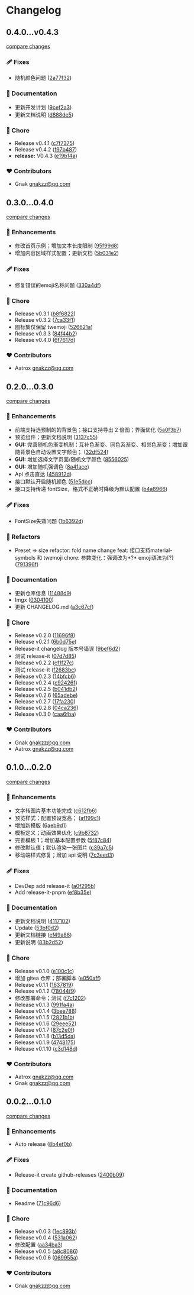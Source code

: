 # Changelog


## 0.4.0...v0.4.3

[compare changes](https://github.com/aatrooox/imgx/compare/0.4.0...v0.4.3)

### 🩹 Fixes

- 随机颜色问题 ([2a77f32](https://github.com/aatrooox/imgx/commit/2a77f32))

### 📖 Documentation

- 更新开发计划 ([9cef2a3](https://github.com/aatrooox/imgx/commit/9cef2a3))
- 更新文档说明 ([d888de5](https://github.com/aatrooox/imgx/commit/d888de5))

### 🏡 Chore

- Release v0.4.1 ([c7f7375](https://github.com/aatrooox/imgx/commit/c7f7375))
- Release v0.4.2 ([f97b487](https://github.com/aatrooox/imgx/commit/f97b487))
- **release:** V0.4.3 ([e19b14a](https://github.com/aatrooox/imgx/commit/e19b14a))

### ❤️ Contributors

- Gnak <gnakzz@qq.com>

## 0.3.0...0.4.0

[compare changes](https://github.com/aatrooox/imgx/compare/0.3.0...0.4.0)

### 🚀 Enhancements

- 修改首页示例；增加文本长度限制 ([95f99d8](https://github.com/aatrooox/imgx/commit/95f99d8))
- 增加内容区域样式配置；更新文档 ([5b031e2](https://github.com/aatrooox/imgx/commit/5b031e2))

### 🩹 Fixes

- 修复错误的emoji名称问题 ([330a4df](https://github.com/aatrooox/imgx/commit/330a4df))

### 🏡 Chore

- Release v0.3.1 ([b8f6822](https://github.com/aatrooox/imgx/commit/b8f6822))
- Release v0.3.2 ([7ca33f1](https://github.com/aatrooox/imgx/commit/7ca33f1))
- 图标集仅保留 twemoji ([526621a](https://github.com/aatrooox/imgx/commit/526621a))
- Release v0.3.3 ([84f44b2](https://github.com/aatrooox/imgx/commit/84f44b2))
- Release v0.4.0 ([6f7617d](https://github.com/aatrooox/imgx/commit/6f7617d))

### ❤️ Contributors

- Aatrox <gnakzz@qq.com>

## 0.2.0...0.3.0

[compare changes](https://github.com/aatrooox/imgx/compare/0.2.0...0.3.0)

### 🚀 Enhancements

- 前端支持选预制的的背景色；接口支持导出 2 倍图；界面优化 ([5a0f3b7](https://github.com/aatrooox/imgx/commit/5a0f3b7))
- 预览组件；更新文档说明 ([3137c55](https://github.com/aatrooox/imgx/commit/3137c55))
- **GUI:** 完善随机色渐变机制：互补色渐变、同色系渐变、相邻色渐变；增加跟随背景色自动设置文字颜色； ([32df524](https://github.com/aatrooox/imgx/commit/32df524))
- **GUI:** 增加选择文字页面/随机文字颜色 ([8556025](https://github.com/aatrooox/imgx/commit/8556025))
- **GUI:** 增加随机强调色 ([8a41ace](https://github.com/aatrooox/imgx/commit/8a41ace))
- Api 点击直达 ([458912d](https://github.com/aatrooox/imgx/commit/458912d))
- 接口默认开启随机颜色 ([51e5dcc](https://github.com/aatrooox/imgx/commit/51e5dcc))
- 接口支持传递 fontSize，格式不正确时降级为默认配置 ([b4a8966](https://github.com/aatrooox/imgx/commit/b4a8966))

### 🩹 Fixes

- FontSize失效问题 ([1b6392d](https://github.com/aatrooox/imgx/commit/1b6392d))

### 💅 Refactors

- Preset => size refactor: fold name change feat: 接口支持material-symbols 和 twemoji chore: 参数变化：强调改为*?*  emoji语法为[?] ([791396f](https://github.com/aatrooox/imgx/commit/791396f))

### 📖 Documentation

- 更新仓库信息 ([11488d9](https://github.com/aatrooox/imgx/commit/11488d9))
- Imgx ([0304100](https://github.com/aatrooox/imgx/commit/0304100))
- 更新 CHANGELOG.md ([a3c67cf](https://github.com/aatrooox/imgx/commit/a3c67cf))

### 🏡 Chore

- Release v0.2.0 ([11696f8](https://github.com/aatrooox/imgx/commit/11696f8))
- Release v0.2.1 ([6b0d75e](https://github.com/aatrooox/imgx/commit/6b0d75e))
- Release-it changelog 版本号错误 ([9bef6d2](https://github.com/aatrooox/imgx/commit/9bef6d2))
- 测试 release-it ([07d7d85](https://github.com/aatrooox/imgx/commit/07d7d85))
- Release v0.2.2 ([cf1f27c](https://github.com/aatrooox/imgx/commit/cf1f27c))
- 测试 release-it ([f2683bc](https://github.com/aatrooox/imgx/commit/f2683bc))
- Release v0.2.3 ([14bfcb6](https://github.com/aatrooox/imgx/commit/14bfcb6))
- Release v0.2.4 ([c92426f](https://github.com/aatrooox/imgx/commit/c92426f))
- Release v0.2.5 ([b041db2](https://github.com/aatrooox/imgx/commit/b041db2))
- Release v0.2.6 ([65adebe](https://github.com/aatrooox/imgx/commit/65adebe))
- Release v0.2.7 ([17fa230](https://github.com/aatrooox/imgx/commit/17fa230))
- Release v0.2.8 ([04ca236](https://github.com/aatrooox/imgx/commit/04ca236))
- Release v0.3.0 ([caa6fba](https://github.com/aatrooox/imgx/commit/caa6fba))

### ❤️ Contributors

- Gnak <gnakzz@qq.com>
- Aatrox <gnakzz@qq.com>

## 0.1.0...0.2.0

[compare changes](https://github.com/aatrooox/imgx/compare/0.1.0...0.2.0)

### 🚀 Enhancements

- 文字转图片基本功能完成 ([c612fb6](https://github.com/aatrooox/imgx/commit/c612fb6))
- 预览样式；配置预设宽高； ([af199c1](https://github.com/aatrooox/imgx/commit/af199c1))
- 增加新模版 ([6aeb9d1](https://github.com/aatrooox/imgx/commit/6aeb9d1))
- 模板定义；动画效果优化 ([c9b8732](https://github.com/aatrooox/imgx/commit/c9b8732))
- 完善模板 1；增加基本配置参数 ([5f87c84](https://github.com/aatrooox/imgx/commit/5f87c84))
- 修改默认值；默认渲染一张图片 ([c39a7c5](https://github.com/aatrooox/imgx/commit/c39a7c5))
- 移动端样式修复；增加 api 说明 ([7c3eed3](https://github.com/aatrooox/imgx/commit/7c3eed3))

### 🩹 Fixes

- DevDep add release-it ([a0f295b](https://github.com/aatrooox/imgx/commit/a0f295b))
- Add release-it-pnpm ([ef8b35e](https://github.com/aatrooox/imgx/commit/ef8b35e))

### 📖 Documentation

- 更新文档说明 ([4117102](https://github.com/aatrooox/imgx/commit/4117102))
- Update ([53bf0d2](https://github.com/aatrooox/imgx/commit/53bf0d2))
- 更新文档链接 ([ef49a86](https://github.com/aatrooox/imgx/commit/ef49a86))
- 更新说明 ([83b2d52](https://github.com/aatrooox/imgx/commit/83b2d52))

### 🏡 Chore

- Release v0.1.0 ([e100c1c](https://github.com/aatrooox/imgx/commit/e100c1c))
- 增加 gitea 仓库；部署脚本 ([e050aff](https://github.com/aatrooox/imgx/commit/e050aff))
- Release v0.1.1 ([1637819](https://github.com/aatrooox/imgx/commit/1637819))
- Release v0.1.2 ([78044f9](https://github.com/aatrooox/imgx/commit/78044f9))
- 修改部署命令；测试 ([f7c1202](https://github.com/aatrooox/imgx/commit/f7c1202))
- Release v0.1.3 ([991fa4a](https://github.com/aatrooox/imgx/commit/991fa4a))
- Release v0.1.4 ([3bee788](https://github.com/aatrooox/imgx/commit/3bee788))
- Release v0.1.5 ([2821b1b](https://github.com/aatrooox/imgx/commit/2821b1b))
- Release v0.1.6 ([29eee52](https://github.com/aatrooox/imgx/commit/29eee52))
- Release v0.1.7 ([87c2e0f](https://github.com/aatrooox/imgx/commit/87c2e0f))
- Release v0.1.8 ([b13d5da](https://github.com/aatrooox/imgx/commit/b13d5da))
- Release v0.1.9 ([4748175](https://github.com/aatrooox/imgx/commit/4748175))
- Release v0.1.10 ([c3d148d](https://github.com/aatrooox/imgx/commit/c3d148d))

### ❤️ Contributors

- Aatrox <gnakzz@qq.com>
- Gnak <gnakzz@qq.com>

## 0.0.2...0.1.0

[compare changes](https://github.com/aatrooox/imgx/compare/0.0.2...0.1.0)

### 🚀 Enhancements

- Auto release ([8b4ef0b](https://github.com/aatrooox/imgx/commit/8b4ef0b))

### 🩹 Fixes

- Release-it create github-releases ([2400b09](https://github.com/aatrooox/imgx/commit/2400b09))

### 📖 Documentation

- Readme ([71c96d6](https://github.com/aatrooox/imgx/commit/71c96d6))

### 🏡 Chore

- Release v0.0.3 ([1ec893b](https://github.com/aatrooox/imgx/commit/1ec893b))
- Release v0.0.4 ([531a062](https://github.com/aatrooox/imgx/commit/531a062))
- 修改配置 ([aa34ba3](https://github.com/aatrooox/imgx/commit/aa34ba3))
- Release v0.0.5 ([a8c8086](https://github.com/aatrooox/imgx/commit/a8c8086))
- Release v0.0.6 ([069955a](https://github.com/aatrooox/imgx/commit/069955a))

### ❤️ Contributors

- Gnak <gnakzz@qq.com>

